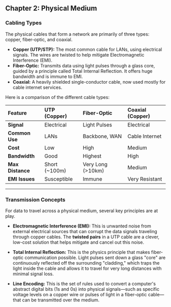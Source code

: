 ## Chapter 2: Physical Medium

### Cabling Types

The physical cables that form a network are primarily of three types: copper, fiber-optic, and coaxial.

* **Copper (UTP/STP):** The most common cable for LANs, using electrical signals. The wires are twisted to help mitigate Electromagnetic Interference (EMI).
* **Fiber-Optic:** Transmits data using light pulses through a glass core, guided by a principle called Total Internal Reflection. It offers huge bandwidth and is immune to EMI.
* **Coaxial:** A heavily shielded single-conductor cable, now used mostly for cable internet services.

Here is a comparison of the different cable types:

| Feature | UTP (Copper) | Fiber-Optic | Coaxial (Copper) |
| :--- | :--- | :--- | :--- |
| **Signal** | Electrical | Light Pulses | Electrical |
| **Common Use**| LANs | Backbone, WAN | Cable Internet |
| **Cost** | Low | High | Medium |
| **Bandwidth** | Good | Highest | High |
| **Max Distance**| Short (~100m) | Very Long (>10km) | Medium |
| **EMI Issues**| Susceptible | Immune | Very Resistant |

---

### Transmission Concepts

For data to travel across a physical medium, several key principles are at play.

* **Electromagnetic Interference (EMI):** This is unwanted noise from external electrical sources that can corrupt the data signals traveling through copper cables. The **twisted pairs** in a UTP cable are a clever, low-cost solution that helps mitigate and cancel out this noise.

* **Total Internal Reflection:** This is the physics principle that makes fiber-optic communication possible. Light pulses sent down a glass "core" are continuously reflected off the surrounding "cladding," which traps the light inside the cable and allows it to travel for very long distances with minimal signal loss.

* **Line Encoding:** This is the set of rules used to convert a computer's abstract digital bits (1s and 0s) into physical signals—such as specific voltage levels on a copper wire or pulses of light in a fiber-optic cable—that can be transmitted over the medium.
